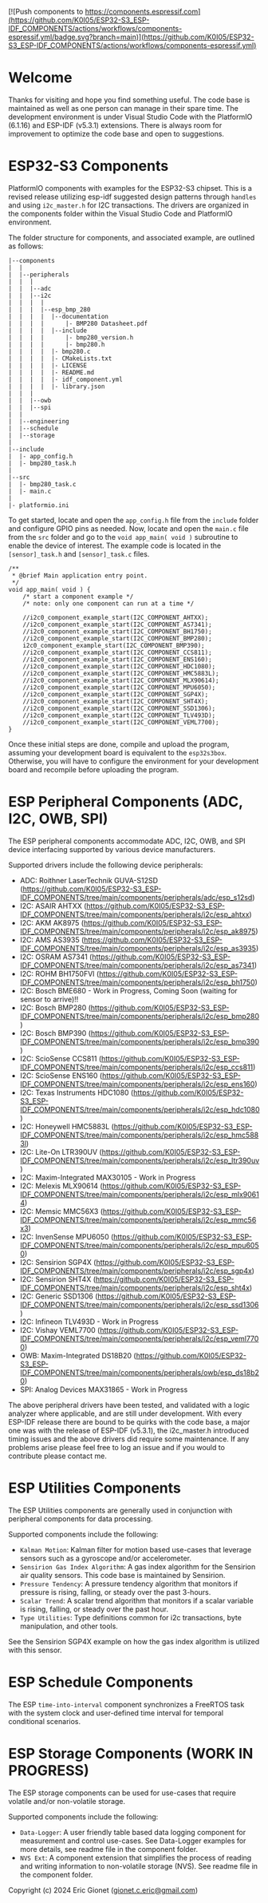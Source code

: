 [![Push components to https://components.espressif.com](https://github.com/K0I05/ESP32-S3_ESP-IDF_COMPONENTS/actions/workflows/components-espressif.yml/badge.svg?branch=main)](https://github.com/K0I05/ESP32-S3_ESP-IDF_COMPONENTS/actions/workflows/components-espressif.yml)

# Welcome
Thanks for visiting and hope you find something useful.  The code base is maintained as well as one person can manage in their spare time. The development environment is under Visual Studio Code with the PlatformIO (6.1.16) and ESP-IDF (v5.3.1) extensions.  There is always room for improvement to optimize the code base and open to suggestions.

# ESP32-S3 Components
PlatformIO components with examples for the ESP32-S3 chipset.  This is a revised release utilizing esp-idf suggested design patterns through `handles` and using `i2c_master.h` for I2C transactions.  The drivers are organized in the components folder within the Visual Studio Code and PlatformIO environment.

The folder structure for components, and associated example, are outlined as follows:
```
|--components
|  |
|  |--peripherals
|  |  |
|  |  |--adc
|  |  |--i2c
|  |  |  |
|  |  |  |--esp_bmp_280
|  |  |  |  |--documentation
|  |  |  |      |- BMP280 Datasheet.pdf
|  |  |  |  |--include
|  |  |  |      |- bmp280_version.h
|  |  |  |      |- bmp280.h
|  |  |  |  |- bmp280.c
|  |  |  |  |- CMakeLists.txt
|  |  |  |  |- LICENSE
|  |  |  |  |- README.md
|  |  |  |  |- idf_component.yml
|  |  |  |  |- library.json
|  |  |
|  |  |--owb
|  |  |--spi
|  |
|  |--engineering
|  |--schedule
|  |--storage
|
|--include
|  |- app_config.h
|  |- bmp280_task.h
|
|--src
|  |- bmp280_task.c
|  |- main.c
|
|- platformio.ini
```
To get started, locate and open the `app_config.h` file from the `include` folder and configure GPIO pins as needed.  Now, locate and open the `main.c` file from the `src` folder and go to the `void app_main( void )` subroutine to enable the device of interest.  The example code is located in the `[sensor]_task.h` and `[sensor]_task.c` files.
```
/**
 * @brief Main application entry point.
 */
void app_main( void ) {
    /* start a component example */
    /* note: only one component can run at a time */
    
    //i2c0_component_example_start(I2C_COMPONENT_AHTXX);
    //i2c0_component_example_start(I2C_COMPONENT_AS7341);
    //i2c0_component_example_start(I2C_COMPONENT_BH1750);
    //i2c0_component_example_start(I2C_COMPONENT_BMP280);
    i2c0_component_example_start(I2C_COMPONENT_BMP390);
    //i2c0_component_example_start(I2C_COMPONENT_CCS811);
    //i2c0_component_example_start(I2C_COMPONENT_ENS160);
    //i2c0_component_example_start(I2C_COMPONENT_HDC1080);
    //i2c0_component_example_start(I2C_COMPONENT_HMC5883L);
    //i2c0_component_example_start(I2C_COMPONENT_MLX90614);
    //i2c0_component_example_start(I2C_COMPONENT_MPU6050);
    //i2c0_component_example_start(I2C_COMPONENT_SGP4X);
    //i2c0_component_example_start(I2C_COMPONENT_SHT4X);
    //i2c0_component_example_start(I2C_COMPONENT_SSD1306);
    //i2c0_component_example_start(I2C_COMPONENT_TLV493D);
    //i2c0_component_example_start(I2C_COMPONENT_VEML7700);
}
```
Once these initial steps are done, compile and upload the program, assuming your development board is equivalent to the `esp32s3box`.  Otherwise, you will have to configure the environment for your development board and recompile before uploading the program.

# ESP Peripheral Components (ADC, I2C, OWB, SPI)
The ESP peripheral components accommodate ADC, I2C, OWB, and SPI device interfacing supported by various device manufacturers.

Supported drivers include the following device peripherals:
 
 - ADC: Roithner LaserTechnik GUVA-S12SD (https://github.com/K0I05/ESP32-S3_ESP-IDF_COMPONENTS/tree/main/components/peripherals/adc/esp_s12sd)
 - I2C: ASAIR AHTXX (https://github.com/K0I05/ESP32-S3_ESP-IDF_COMPONENTS/tree/main/components/peripherals/i2c/esp_ahtxx)
 - I2C: AKM AK8975 (https://github.com/K0I05/ESP32-S3_ESP-IDF_COMPONENTS/tree/main/components/peripherals/i2c/esp_ak8975)
 - I2C: AMS AS3935 (https://github.com/K0I05/ESP32-S3_ESP-IDF_COMPONENTS/tree/main/components/peripherals/i2c/esp_as3935)
 - I2C: OSRAM AS7341 (https://github.com/K0I05/ESP32-S3_ESP-IDF_COMPONENTS/tree/main/components/peripherals/i2c/esp_as7341)
 - I2C: ROHM BH1750FVI (https://github.com/K0I05/ESP32-S3_ESP-IDF_COMPONENTS/tree/main/components/peripherals/i2c/esp_bh1750)
 - I2C: Bosch BME680 - Work in Progress, Coming Soon (waiting for sensor to arrive)!! 
 - I2C: Bosch BMP280 (https://github.com/K0I05/ESP32-S3_ESP-IDF_COMPONENTS/tree/main/components/peripherals/i2c/esp_bmp280)
 - I2C: Bosch BMP390 (https://github.com/K0I05/ESP32-S3_ESP-IDF_COMPONENTS/tree/main/components/peripherals/i2c/esp_bmp390)
 - I2C: ScioSense CCS811 (https://github.com/K0I05/ESP32-S3_ESP-IDF_COMPONENTS/tree/main/components/peripherals/i2c/esp_ccs811)
 - I2C: ScioSense ENS160 (https://github.com/K0I05/ESP32-S3_ESP-IDF_COMPONENTS/tree/main/components/peripherals/i2c/esp_ens160)
 - I2C: Texas Instruments HDC1080 (https://github.com/K0I05/ESP32-S3_ESP-IDF_COMPONENTS/tree/main/components/peripherals/i2c/esp_hdc1080)
 - I2C: Honeywell HMC5883L (https://github.com/K0I05/ESP32-S3_ESP-IDF_COMPONENTS/tree/main/components/peripherals/i2c/esp_hmc5883l)
 - I2C: Lite-On LTR390UV (https://github.com/K0I05/ESP32-S3_ESP-IDF_COMPONENTS/tree/main/components/peripherals/i2c/esp_ltr390uv)
 - I2C: Maxim-Integrated MAX30105 - Work in Progress
 - I2C: Melexis MLX90614 (https://github.com/K0I05/ESP32-S3_ESP-IDF_COMPONENTS/tree/main/components/peripherals/i2c/esp_mlx90614)
 - I2C: Memsic MMC56X3 (https://github.com/K0I05/ESP32-S3_ESP-IDF_COMPONENTS/tree/main/components/peripherals/i2c/esp_mmc56x3)
 - I2C: InvenSense MPU6050 (https://github.com/K0I05/ESP32-S3_ESP-IDF_COMPONENTS/tree/main/components/peripherals/i2c/esp_mpu6050)
 - I2C: Sensirion SGP4X (https://github.com/K0I05/ESP32-S3_ESP-IDF_COMPONENTS/tree/main/components/peripherals/i2c/esp_sgp4x)
 - I2C: Sensirion SHT4X (https://github.com/K0I05/ESP32-S3_ESP-IDF_COMPONENTS/tree/main/components/peripherals/i2c/esp_sht4x)
 - I2C: Generic SSD1306 (https://github.com/K0I05/ESP32-S3_ESP-IDF_COMPONENTS/tree/main/components/peripherals/i2c/esp_ssd1306)
 - I2C: Infineon TLV493D - Work in Progress
 - I2C: Vishay VEML7700 (https://github.com/K0I05/ESP32-S3_ESP-IDF_COMPONENTS/tree/main/components/peripherals/i2c/esp_veml7700)
 - OWB: Maxim-Integrated DS18B20 (https://github.com/K0I05/ESP32-S3_ESP-IDF_COMPONENTS/tree/main/components/peripherals/owb/esp_ds18b20)
 - SPI: Analog Devices MAX31865 - Work in Progress
 
The above peripheral drivers have been tested, and validated with a logic analyzer where applicable, and are still under development. With every ESP-IDF release there are bound to be quirks with the code base, a major one was with the release of ESP-IDF (v5.3.1), the i2c_master.h introduced timing issues and the above drivers did require some maintenance.  If any problems arise please feel free to log an issue and if you would to contribute please contact me.

# ESP Utilities Components
The ESP Utilities components are generally used in conjunction with peripheral components for data processing.

Supported components include the following:

- `Kalman Motion`: Kalman filter for motion based use-cases that leverage sensors such as a gyroscope and/or accelerometer.
- `Sensirion Gas Index Algorithm`: A gas index algorithm for the Sensirion air quality sensors.  This code base is maintained by Sensirion.
- `Pressure Tendency`: A pressure tendency algorithm that monitors if pressure is rising, falling, or steady over the past 3-hours.
- `Scalar Trend`: A scalar trend algorithm that monitors if a scalar variable is rising, falling, or steady over the past hour.
- `Type Utilities`: Type definitions common for i2c transactions, byte manipulation, and other tools.

See the Sensirion SGP4X example on how the gas index algorithm is utilized with this sensor.

# ESP Schedule Components
The ESP `time-into-interval` component synchronizes a FreeRTOS task with the system clock and user-defined time interval for temporal conditional scenarios.

# ESP Storage Components (WORK IN PROGRESS)
The ESP storage components can be used for use-cases that require volatile and/or non-volatile storage.

Supported components include the following:

- `Data-Logger`: A user friendly table based data logging component for measurement and control use-cases.  See Data-Logger examples for more details, see readme file in the component folder.
- `NVS Ext`: A component extension that simplifies the process of reading and writing information to non-volatile storage (NVS).  See readme file in the component folder.


Copyright (c) 2024 Eric Gionet (gionet.c.eric@gmail.com)